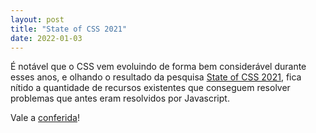 ```yaml
---
layout: post
title: "State of CSS 2021"
date: 2022-01-03
---
```


É notável que o CSS vem evoluindo de forma bem considerável durante esses anos, e olhando o resultado da pesquisa [State of CSS 2021](https://2021.stateofcss.com), fica nítido a quantidade de recursos existentes que conseguem resolver problemas que antes eram resolvidos por Javascript.

Vale a [conferida](https://2021.stateofcss.com)!
